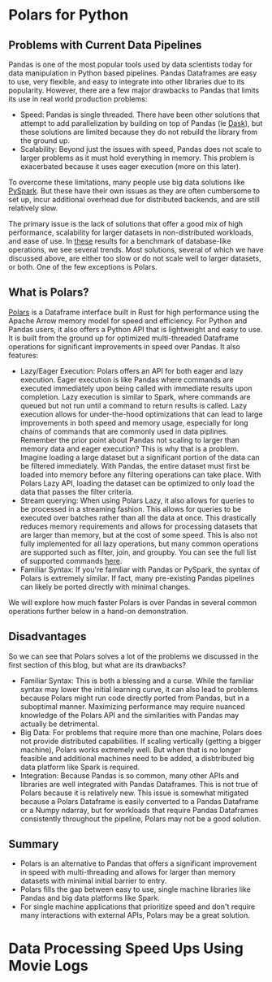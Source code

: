 # Polars for Python

## Problems with Current Data Pipelines
Pandas is one of the most popular tools used by data scientists today for data manipulation in Python based pipelines. Pandas Dataframes are easy to use, very flexible, and easy to integrate into other libraries due to its popularity. However, there are a few major drawbacks to Pandas that limits its use in real world production problems:
* Speed: Pandas is single threaded. There have been other solutions that attempt to add parallelization by building on top of Pandas (ie [Dask](https://www.dask.org/)), but these solutions are limited because they do not rebuild the library from the ground up. 
* Scalability: Beyond just the issues with speed, Pandas does not scale to larger problems as it must hold everything in memory. This problem is exacerbated because it uses eager execution (more on this later).

To overcome these limitations, many people use big data solutions like [PySpark](https://spark.apache.org/docs/latest/api/python/#). But these have their own issues as they are often cumbersome to set up, incur additional overhead due for distributed backends, and are still relatively slow. 

The primary issue is the lack of solutions that offer a good mix of high performance, scalability for larger datasets in non-distributed workloads, and ease of use. In [these](https://h2oai.github.io/db-benchmark/) results for a benchmark of database-like operations, we see several trends. Most solutions, several of which we have discussed above, are either too slow or do not scale well to larger datasets, or both. One of the few exceptions is Polars.

## What is Polars?

[Polars](https://www.pola.rs/) is a Dataframe interface built in Rust for high performance using the Apache Arrow memory model for speed and efficiency. For Python and Pandas users, it also offers a Python API that is lightweight and easy to use. It is built from the ground up for optimized multi-threaded Dataframe operations for significant improvements in speed over Pandas. It also features:
* Lazy/Eager Execution: Polars offers an API for both eager and lazy execution. Eager execution is like Pandas where commands are executed immediately upon being called with immediate results upon completion. Lazy execution is similar to Spark, where commands are queued but not run until a command to return results is called. Lazy execution allows for under-the-hood optimizations that can lead to large improvements in both speed and memory usage, especially for long chains of commands that are commonly used in data piplines. Remember the prior point about Pandas not scaling to larger than memory data and eager execution? This is why that is a problem. Imagine loading a large dataset but a significant portion of the data can be filtered immediately. With Pandas, the entire dataset must first be loaded into memory before any filtering operations can take place. With Polars Lazy API, loading the dataset can be optimized to only load the data that passes the filter criteria.
* Stream querying: When using Polars Lazy, it also allows for queries to be processed in a streaming fashion. This allows for queries to be executed over batches rather than all the data at once. This drastically reduces memory requirements and allows for processing datasets that are larger than memory, but at the cost of some speed. This is also not fully implemented for all lazy operations, but many common operations are supported such as filter, join, and groupby. You can see the full list of supported commands [here](https://pola-rs.github.io/polars-book/user-guide/concepts/streaming/).
* Familiar Syntax: If you're familiar with Pandas or PySpark, the syntax of Polars is extremely similar. If fact, many pre-existing Pandas pipelines can likely be ported directly with minimal changes. 

We will explore how much faster Polars is over Pandas in several common operations further below in a hand-on demonstration.

## Disadvantages
So we can see that Polars solves a lot of the problems we discussed in the first section of this blog, but what are its drawbacks?
* Familiar Syntax: This is both a blessing and a curse. While the familiar syntax may lower the initial learning curve, it can also lead to problems because Polars might run code directly ported from Pandas, but in a suboptimal manner. Maximizing performance may require nuanced knowledge of the Polars API and the similarities with Pandas may actually be detrimental.
* Big Data: For problems that require more than one machine, Polars does not provide distributed capabilities. If scaling vertically (getting a bigger machine), Polars works extremely well. But when that is no longer feasible and additional machines need to be added, a disbtributed big data platform like Spark is required.
* Integration: Because Pandas is so common, many other APIs and libraries are well integrated with Pandas Dataframes. This is not true of Polars because it is relatively new. This issue is somewhat mitigated because a Polars Dataframe is easily converted to a Pandas Dataframe or a Numpy ndarray, but for workloads that require Pandas Dataframes consistently throughout the pipeline, Polars may not be a good solution.

## Summary
* Polars is an alternative to Pandas that offers a significant improvement in speed with multi-threading and allows for larger than memory datasets with minimal initial barrier to entry. 
* Polars fills the gap between easy to use, single machine libraries like Pandas and big data platforms like Spark.
* For single machine applications that prioritize speed and don't require many interactions with external APIs, Polars may be a great solution.

# Data Processing Speed Ups Using Movie Logs
